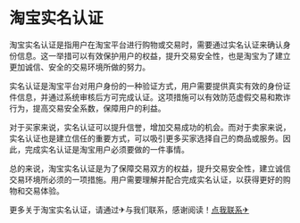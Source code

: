 # 淘宝实名认证

淘宝实名认证是指用户在淘宝平台进行购物或交易时，需要通过实名认证来确认身份信息。这一举措可以有效保护用户的权益，提升交易安全性，也是淘宝为了建立更加诚信、安全的交易环境所做的努力。

实名认证是淘宝平台对用户身份的一种验证方式，用户需要提供真实有效的身份证件信息，并通过系统审核后方可完成认证。这项措施可以有效防范虚假交易和欺诈行为，提高交易安全系数，保障用户的利益。

对于买家来说，实名认证可以提升信誉，增加交易成功的机会。而对于卖家来说，实名认证也是建立信任的重要方式，可以吸引更多买家选择自己的商品或服务。因此，完成实名认证是淘宝用户必须要做的一件事情。

总的来说，淘宝实名认证是为了保障交易双方的权益，提升交易安全性，建立诚信交易环境所必须的一项措施。用户需要理解并配合完成实名认证，以获得更好的购物和交易体验。

更多关于淘宝实名认证，请通过✈与我们联系，感谢阅读！[点我联系✈](https://chat.k02.cc)